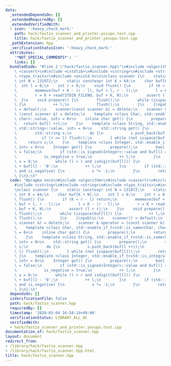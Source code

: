 ```yaml
---
data:
  _extendedDependsOn: []
  _extendedRequiredBy: []
  _extendedVerifiedWith:
  - icon: ':heavy_check_mark:'
    path: hack/fastio_scanner_and_printer.yosupo.test.cpp
    title: hack/fastio_scanner_and_printer.yosupo.test.cpp
  _pathExtension: hpp
  _verificationStatusIcon: ':heavy_check_mark:'
  attributes:
    '*NOT_SPECIAL_COMMENTS*': ''
    links: []
  bundledCode: "#line 2 \"hack/fastio_scanner.hpp\"\n#include <algorithm>\n#include\
    \ <cassert>\n#include <cstdlib>\n#include <cstring>\n#include <string>\n#include\
    \ <type_traits>\n#include <unistd.h>\n\nclass scanner {\n    static constexpr\
    \ int N = 131072;\n    static constexpr int K = 64;\n    char buf[K + N];\n  \
    \  int l = 0;\n    int r = 0;\n    void flush() {\n        if (K < r - l) return;\n\
    \        memmove(buf + K - (r - l), buf + l, r - l);\n        l = K - (r - l);\n\
    \        r = K + read(STDIN_FILENO, buf + K, N);\n        assert (l < r);\n  \
    \  }\n    void prepare() {\n        flush();\n        while (isspace(buf[l]))\
    \ {\n            ++ l;\n            flush();\n        }\n    }\npublic:\n    scanner()\
    \ = default;\n    scanner(const scanner &) = delete;\n    scanner & operator =\
    \ (const scanner &) = delete;\n    template <class Char, std::enable_if_t<std::is_same<Char,\
    \ char>::value, int> = 0>\n    inline char get() {\n        prepare();\n     \
    \   return buf[l ++];\n    }\n    template <class String, std::enable_if_t<std::is_same<String,\
    \ std::string>::value, int> = 0>\n    std::string get() {\n        prepare();\n\
    \        std::string s;\n        do {\n            s.push_back(buf[l ++]);\n \
    \           if (r == l) flush();\n        } while (not isspace(buf[l]));\n   \
    \     return s;\n    }\n    template <class Integer, std::enable_if_t<std::is_integral<Integer>::value,\
    \ int> = 0>\n    Integer get() {\n        prepare();\n        bool is_negative\
    \ = false;\n        if (std::is_signed<Integer>::value and buf[l] == '-') {\n\
    \            is_negative = true;\n            ++ l;\n        }\n        Integer\
    \ x = 0;\n        while (l < r and isdigit(buf[l])) {\n            x = 10 * x\
    \ + buf[l] - '0';\n            ++ l;\n        }\n        if (std::is_signed<Integer>::value\
    \ and is_negative) {\n            x *= -1;\n        }\n        return x;\n   \
    \ }\n};\n"
  code: "#pragma once\n#include <algorithm>\n#include <cassert>\n#include <cstdlib>\n\
    #include <cstring>\n#include <string>\n#include <type_traits>\n#include <unistd.h>\n\
    \nclass scanner {\n    static constexpr int N = 131072;\n    static constexpr\
    \ int K = 64;\n    char buf[K + N];\n    int l = 0;\n    int r = 0;\n    void\
    \ flush() {\n        if (K < r - l) return;\n        memmove(buf + K - (r - l),\
    \ buf + l, r - l);\n        l = K - (r - l);\n        r = K + read(STDIN_FILENO,\
    \ buf + K, N);\n        assert (l < r);\n    }\n    void prepare() {\n       \
    \ flush();\n        while (isspace(buf[l])) {\n            ++ l;\n           \
    \ flush();\n        }\n    }\npublic:\n    scanner() = default;\n    scanner(const\
    \ scanner &) = delete;\n    scanner & operator = (const scanner &) = delete;\n\
    \    template <class Char, std::enable_if_t<std::is_same<Char, char>::value, int>\
    \ = 0>\n    inline char get() {\n        prepare();\n        return buf[l ++];\n\
    \    }\n    template <class String, std::enable_if_t<std::is_same<String, std::string>::value,\
    \ int> = 0>\n    std::string get() {\n        prepare();\n        std::string\
    \ s;\n        do {\n            s.push_back(buf[l ++]);\n            if (r ==\
    \ l) flush();\n        } while (not isspace(buf[l]));\n        return s;\n   \
    \ }\n    template <class Integer, std::enable_if_t<std::is_integral<Integer>::value,\
    \ int> = 0>\n    Integer get() {\n        prepare();\n        bool is_negative\
    \ = false;\n        if (std::is_signed<Integer>::value and buf[l] == '-') {\n\
    \            is_negative = true;\n            ++ l;\n        }\n        Integer\
    \ x = 0;\n        while (l < r and isdigit(buf[l])) {\n            x = 10 * x\
    \ + buf[l] - '0';\n            ++ l;\n        }\n        if (std::is_signed<Integer>::value\
    \ and is_negative) {\n            x *= -1;\n        }\n        return x;\n   \
    \ }\n};\n"
  dependsOn: []
  isVerificationFile: false
  path: hack/fastio_scanner.hpp
  requiredBy: []
  timestamp: '2020-03-04 16:58:19+09:00'
  verificationStatus: LIBRARY_ALL_AC
  verifiedWith:
  - hack/fastio_scanner_and_printer.yosupo.test.cpp
documentation_of: hack/fastio_scanner.hpp
layout: document
redirect_from:
- /library/hack/fastio_scanner.hpp
- /library/hack/fastio_scanner.hpp.html
title: hack/fastio_scanner.hpp
---
```

